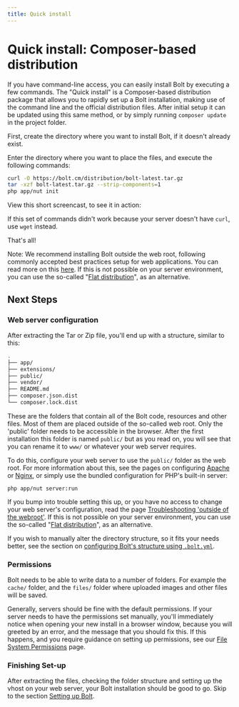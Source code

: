 ```yaml
---
title: Quick install
---
```

Quick install: Composer-based distribution
==========================================

If you have command-line access, you can easily install Bolt by executing a few
commands. The "Quick install" is a Composer-based distribution package that
allows you to rapidly set up a Bolt installation, making use of the command
line and the official distribution files. After initial setup it can be updated
using this same method, or by simply running `composer update` in the project
folder.

First, create the directory where you want to install Bolt, if it
doesn't already exist.

Enter the directory where you want to place the files, and execute the
following commands:

```bash
curl -O https://bolt.cm/distribution/bolt-latest.tar.gz
tar -xzf bolt-latest.tar.gz --strip-components=1
php app/nut init
```

View this short screencast, to see it in action:

<script type="text/javascript" src="https://asciinema.org/a/129086.js" id="asciicast-129086" async></script>

If this set of commands didn't work because your server doesn't have `curl`,
use `wget` instead.

That's all!

Note: We recommend installing Bolt outside the web root, following commonly
accepted best practices setup for web applications. You can read more on this
[here][outside-why]. If this is not possible on your server environment, you
can use the so-called "[Flat distribution][flat]", as an alternative.

Next Steps
----------

### Web server configuration

After extracting the Tar or Zip file, you'll end up with a structure, similar
to this:

```bash
.
├── app/
├── extensions/
├── public/
├── vendor/
├── README.md
├── composer.json.dist
└── composer.lock.dist
```

These are the folders that contain all of the Bolt code, resources and other
files. Most of them are placed outside of the so-called web root. Only the
'public' folder needs to be accessible in the browser. After the first
installation this folder is named  `public/` but as you read on, you will see
that you can rename it to `www/` or whatever your web server requires.

To do this, configure your web server to use the `public/` folder as the
web root. For more information about this, see the pages on configuring
[Apache][apache] or [Nginx][nginx], or simply use the bundled configuration
for PHP's built-in server:

```
php app/nut server:run
```

If you bump into trouble setting this up, or you have no access to change your
web server's configuration, read the page
[Troubleshooting 'outside of the webroot'][webroot]. If this is not possible on
your server environment, you can use the so-called "[Flat distribution][flat]",
as an alternative.

If you wish to manually alter the directory structure, so it fits your needs
better, see the section on [configuring Bolt's structure using `.bolt.yml`][bolt-yml].

### Permissions

Bolt needs to be able to write data to a number of folders. For example the
`cache/` folder, and the `files/` folder where uploaded images and other files
will be saved.

Generally, servers should be fine with the default permissions.
If your server needs to have the permissions set manually, you'll immediately
notice when opening your new install in a browser window, because you will
greeted by an error, and the message that you should fix this. If this happens,
and you require guidance on setting up permissions, see our
[File System Permissions](permissions) page.


### Finishing Set-up

After extracting the files, checking the folder structure and setting up the
vhost on your web server, your Bolt installation should be good to go. Skip
to the section [Setting up Bolt](../configuration/introduction).

[apache]: ../installation/webserver/apache
[nginx]: ../installation/webserver/nginx
[webroot]: ../howto/troubleshooting-outside-webroot
[outside-why]: ../howto/troubleshooting-outside-webroot#what-s-the-point-of-doing-this
[flat]: ../howto/troubleshooting-outside-webroot#option-2-use-the-flat-structure-distribution
[bolt-yml]: ../extensions/custom-bootstrapping#the-basics-of-configuring-a-bolt-application
